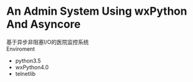 # An Admin System Using wxPython And Asyncore
基于异步非阻塞I/O的医院监控系统
</br>
Enviroment
- python3.5
- wxPython4.0
- telnetlib
